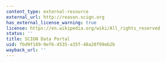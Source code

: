 ```yaml
---
content_type: external-resource
external_url: http://reason.scign.org
has_external_license_warning: true
license: https://en.wikipedia.org/wiki/All_rights_reserved
status: ''
title: SCIGN Data Portal
uid: fbd9f189-9ef6-4535-a35f-48a20f99eb2b
wayback_url: ''
---
```

